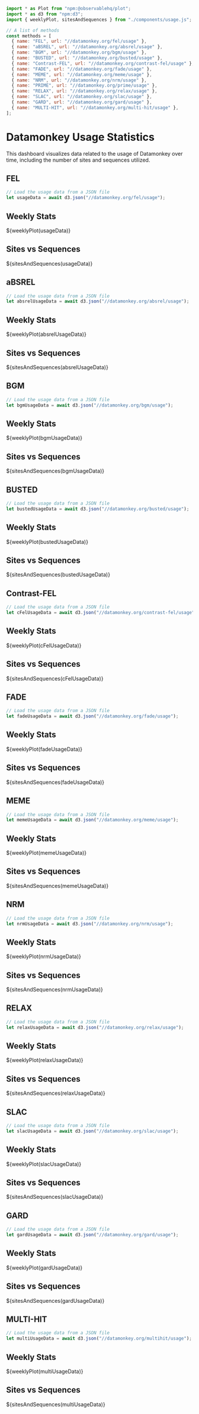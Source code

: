 ```js
import * as Plot from "npm:@observablehq/plot";
import * as d3 from "npm:d3";
import { weeklyPlot, sitesAndSequences } from "./components/usage.js";

// A list of methods
const methods = [
  { name: "FEL", url: "//datamonkey.org/fel/usage" },
  { name: "aBSREL", url: "//datamonkey.org/absrel/usage" },
  { name: "BGM", url: "//datamonkey.org/bgm/usage" },
  { name: "BUSTED", url: "//datamonkey.org/busted/usage" },
  { name: "Contrast-FEL", url: "//datamonkey.org/contrast-fel/usage" },
  { name: "FADE", url: "//datamonkey.org/fade/usage" },
  { name: "MEME", url: "//datamonkey.org/meme/usage" },
  { name: "NRM", url: "//datamonkey.org/nrm/usage" },
  { name: "PRIME", url: "//datamonkey.org/prime/usage" },
  { name: "RELAX", url: "//datamonkey.org/relax/usage" },
  { name: "SLAC", url: "//datamonkey.org/slac/usage" },
  { name: "GARD", url: "//datamonkey.org/gard/usage" },
  { name: "MULTI-HIT", url: "//datamonkey.org/multi-hit/usage" },
];
```

# Datamonkey Usage Statistics

This dashboard visualizes data related to the usage of Datamonkey over time, including the number of sites and sequences utilized.

## FEL

```js
// Load the usage data from a JSON file
let usageData = await d3.json("//datamonkey.org/fel/usage");
```

<div class="grid grid-cols-12">
  <div class="card">
    <h2>Weekly Stats</h2>
    ${weeklyPlot(usageData)}
  </div>

  <div class="card">
    <h2>Sites vs Sequences</h2>
    ${sitesAndSequences(usageData)}
  </div>
</div>

## aBSREL

```js
// Load the usage data from a JSON file
let absrelUsageData = await d3.json("//datamonkey.org/absrel/usage");
```

<div class="grid grid-cols-12">
  <div class="card">
    <h2>Weekly Stats</h2>
    ${weeklyPlot(absrelUsageData)}
  </div>

  <div class="card">
    <h2>Sites vs Sequences</h2>
    ${sitesAndSequences(absrelUsageData)}
  </div>
</div>

## BGM

```js
// Load the usage data from a JSON file
let bgmUsageData = await d3.json("//datamonkey.org/bgm/usage");
```

<div class="grid grid-cols-12">
  <div class="card">
    <h2>Weekly Stats</h2>
    ${weeklyPlot(bgmUsageData)}
  </div>

  <div class="card">
    <h2>Sites vs Sequences</h2>
    ${sitesAndSequences(bgmUsageData)}
  </div>
</div>

## BUSTED

```js
// Load the usage data from a JSON file
let bustedUsageData = await d3.json("//datamonkey.org/busted/usage");
```

<div class="grid grid-cols-12">
  <div class="card">
    <h2>Weekly Stats</h2>
    ${weeklyPlot(bustedUsageData)}
  </div>

  <div class="card">
    <h2>Sites vs Sequences</h2>
    ${sitesAndSequences(bustedUsageData)}
  </div>
</div>

## Contrast-FEL

```js
// Load the usage data from a JSON file
let cFelUsageData = await d3.json("//datamonkey.org/contrast-fel/usage");
```

<div class="grid grid-cols-12">
  <div class="card">
    <h2>Weekly Stats</h2>
    ${weeklyPlot(cFelUsageData)}
  </div>

  <div class="card">
    <h2>Sites vs Sequences</h2>
    ${sitesAndSequences(cFelUsageData)}
  </div>
</div>

## FADE

```js
// Load the usage data from a JSON file
let fadeUsageData = await d3.json("//datamonkey.org/fade/usage");
```

<div class="grid grid-cols-12">
  <div class="card">
    <h2>Weekly Stats</h2>
    ${weeklyPlot(fadeUsageData)}
  </div>

  <div class="card">
    <h2>Sites vs Sequences</h2>
    ${sitesAndSequences(fadeUsageData)}
  </div>
</div>

## MEME

```js
// Load the usage data from a JSON file
let memeUsageData = await d3.json("//datamonkey.org/meme/usage");
```

<div class="grid grid-cols-12">
  <div class="card">
    <h2>Weekly Stats</h2>
    ${weeklyPlot(memeUsageData)}
  </div>

  <div class="card">
    <h2>Sites vs Sequences</h2>
    ${sitesAndSequences(memeUsageData)}
  </div>
</div>

## NRM

```js
// Load the usage data from a JSON file
let nrmUsageData = await d3.json("//datamonkey.org/nrm/usage");
```

<div class="grid grid-cols-12">
  <div class="card">
    <h2>Weekly Stats</h2>
    ${weeklyPlot(nrmUsageData)}
  </div>

  <div class="card">
    <h2>Sites vs Sequences</h2>
    ${sitesAndSequences(nrmUsageData)}
  </div>
</div>

## RELAX

```js
// Load the usage data from a JSON file
let relaxUsageData = await d3.json("//datamonkey.org/relax/usage");
```

<div class="grid grid-cols-12">
  <div class="card">
    <h2>Weekly Stats</h2>
    ${weeklyPlot(relaxUsageData)}
  </div>

  <div class="card">
    <h2>Sites vs Sequences</h2>
    ${sitesAndSequences(relaxUsageData)}
  </div>
</div>

## SLAC

```js
// Load the usage data from a JSON file
let slacUsageData = await d3.json("//datamonkey.org/slac/usage");
```

<div class="grid grid-cols-12">
  <div class="card">
    <h2>Weekly Stats</h2>
    ${weeklyPlot(slacUsageData)}
  </div>

  <div class="card">
    <h2>Sites vs Sequences</h2>
    ${sitesAndSequences(slacUsageData)}
  </div>
</div>

## GARD

```js
// Load the usage data from a JSON file
let gardUsageData = await d3.json("//datamonkey.org/gard/usage");
```

<div class="grid grid-cols-12">
  <div class="card">
    <h2>Weekly Stats</h2>
    ${weeklyPlot(gardUsageData)}
  </div>

  <div class="card">
    <h2>Sites vs Sequences</h2>
    ${sitesAndSequences(gardUsageData)}
  </div>
</div>

## MULTI-HIT

```js
// Load the usage data from a JSON file
let multiUsageData = await d3.json("//datamonkey.org/multihit/usage");
```

<div class="grid grid-cols-12">
  <div class="card">
    <h2>Weekly Stats</h2>
    ${weeklyPlot(multiUsageData)}
  </div>

  <div class="card">
    <h2>Sites vs Sequences</h2>
    ${sitesAndSequences(multiUsageData)}
  </div>
</div>
